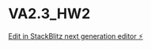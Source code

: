 # VA2.3_HW2

[Edit in StackBlitz next generation editor ⚡️](https://stackblitz.com/~/github.com/shivamlife/VA2.3_HW2)